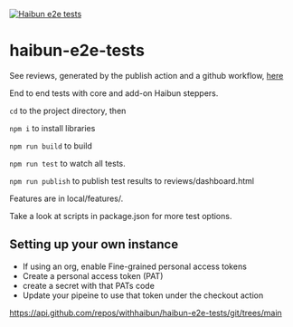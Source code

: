 [![Haibun e2e tests](https://github.com/withhaibun/haibun-e2e-tests/actions/workflows/test.yml/badge.svg)](https://github.com/withhaibun/haibun-e2e-tests/actions/workflows/test.yml)

# haibun-e2e-tests

See reviews, generated by the publish action and a github workflow,
[here](https://withhaibun.github.io/haibun-e2e-tests/reviews/dashboard.html)

End to end tests with core and add-on Haibun steppers.

`cd` to the project directory, then

`npm i` to install libraries

`npm run build` to build

`npm run test` to watch all tests.

`npm run publish` to publish test results to reviews/dashboard.html

Features are in local/features/.

Take a look at scripts in package.json for more test options.

## Setting up your own instance

* If using an org, enable Fine-grained personal access tokens
* Create a personal access token (PAT)
* create a secret with that PATs code
* Update your pipeine to use that token under the checkout action

https://api.github.com/repos/withhaibun/haibun-e2e-tests/git/trees/main